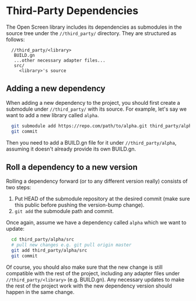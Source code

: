 # Third-Party Dependencies

The Open Screen library includes its dependencies as submodules in the source
tree under the `//third_party/` directory.  They are structured as follows:

```
  //third_party/<library>
   BUILD.gn
   ...other necessary adapter files...
   src/
     <library>'s source
```

## Adding a new dependency

When adding a new dependency to the project, you should first create a submodule
under `//third_party/` with its source.  For example, let's say we want to add a
new library called `alpha`.

``` bash
  git submodule add https://repo.com/path/to/alpha.git third_party/alpha/src
  git commit
```

Then you need to add a BUILD.gn file for it under `//third_party/alpha`,
assuming it doesn't already provide its own BUILD.gn.

## Roll a dependency to a new version

Rolling a dependency forward (or to any different version really) consists of
two steps:
  1. Put HEAD of the submodule repository at the desired commit (make sure this
     public before pushing the version-bump change).
  1. `git add` the submodule path and commit.

Once again, assume we have a dependency called `alpha` which we want to update:
``` bash
  cd third_party/alpha/src
  # pull new changes e.g. git pull origin master
  git add third_party/alpha/src
  git commit
```

Of course, you should also make sure that the new change is still compatible
with the rest of the project, including any adapter files under
`//third_party/<library>` (e.g. BUILD.gn).  Any necessary updates to make the
rest of the project work with the new dependency version should happen in the
same change.
